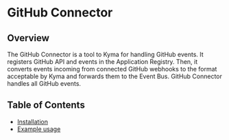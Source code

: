 # GitHub Connector

## Overview

The GitHub Connector is a tool to Kyma for handling GitHub events. It registers GitHub API and events in the Application Registry. Then, it converts events incoming from connected GitHub webhooks to the format acceptable by Kyma and forwards them to the Event Bus. GitHub Connector handles all GitHub events.

## Table of Contents

- [Installation](installation.md)
- [Example usage](examples/demoscenario.md)
